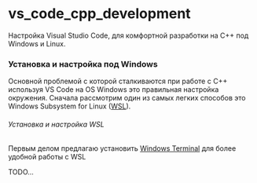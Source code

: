 # vs_code_cpp_development
Настройка Visual Studio Code, для комфортной разработки на C++ под Windows и Linux.

### Установка и настройка под Windows

Основной проблемой с которой сталкиваются при работе с С++ используя VS Code на OS Windows это правильная настройка окружения. Сначала рассмотрим один из самых легких способов это Windows Subsystem for Linux ([WSL](https://docs.microsoft.com/ru-ru/windows/wsl/about "WSL")).

###### Установка и настройка WSL

Первым делом предлагаю установить [Windows Terminal](https://www.microsoft.com/en-us/p/windows-terminal/9n0dx20hk701?activetab=pivot:overviewtab "Windows Terminal") для более удобной работы с WSL

TODO...
